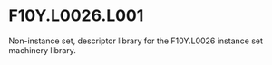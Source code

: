 # F10Y.L0026.L001
Non-instance set, descriptor library for the F10Y.L0026 instance set machinery library.